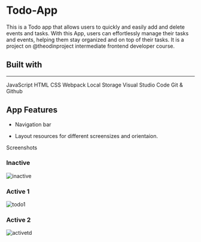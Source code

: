 # Todo-App

This is a Todo app that allows users to quickly and easily add and delete events and tasks. With this App, users can effortlessly manage their tasks and events, helping them stay organized and on top of their tasks.
It is a project on @theodinproject intermediate frontend developer course.

## Built with
--------------

JavaScript
HTML
CSS
Webpack
Local Storage
Visual Studio Code
Git & Github

App Features
-------------

- Navigation bar

- Layout resources for different screensizes and orientaion.

Screenshots
### Inactive
![inactive](https://github.com/Mogle7Arkad/Todo-App/assets/122323072/33f3f016-03c8-4060-8998-d741fcfb1099)

### Active 1
![todo1](https://github.com/Mogle7Arkad/Todo-App/assets/122323072/86c2628d-73af-4749-bc52-9430e2b06241)

### Active 2
![activetd](https://github.com/Mogle7Arkad/Todo-App/assets/122323072/9029b73b-3188-4fd2-9ce9-8f0ff736fa31)